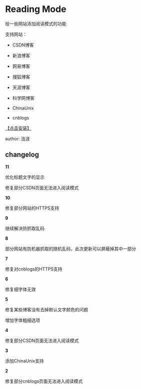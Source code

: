 # Reading Mode

给一些网站添加阅读模式的功能

支持网站：

* CSDN博客

* 新浪博客

* 网易博客

* 搜狐博客

* 天涯博客

* 科学网博客

* ChinaUnix

* cnblogs

[【点击安装】](https://github.com/FirefoxBar/userscript/raw/master/Reading_Mode/Reading_Mode.user.js)

author: 泷涯

## changelog

**11**

优化标题文字的显示

修复部分CSDN页面无法进入阅读模式

**10**

修复部分网站的HTTPS支持

**9**

继续解决防抓取乱码

**8**

部分网站有防机器抓取的随机乱码，此次更新可以屏蔽掉其中一部分

**7**

修复对cnblogs的HTTPS支持

**6**

修复细字体无效

**5**

修复某些博客没有去掉默认文字颜色的问题

增加字体粗细选项

**4**

修复部分CSDN页面无法进入阅读模式

**3**

添加ChinaUnix支持

**2**

修复部分cnblogs页面无法进入阅读模式
